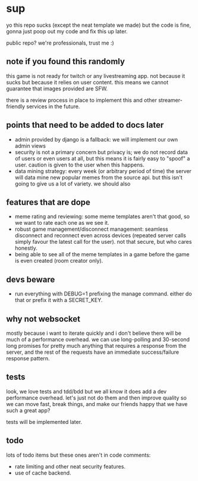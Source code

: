 # sup

yo this repo sucks (except the neat template we made) but the code is fine, gonna just poop out my code and fix this
up later.

public repo? we're professionals, trust me :)

## note if you found this randomly

this game is not ready for twitch or any livestreaming app. not because it sucks but because it relies on user content.
this means we cannot guarantee that images provided are SFW.

there is a review process in place to implement this and other streamer-friendly services in the future.

## points that need to be added to docs later

- admin provided by django is a fallback: we will implement our own admin views
- security is not a primary concern but privacy is; we do not record data of users or even users at all, but this means
  it is fairly easy to "spoof" a user. caution is given to the user when this happens.
- data mining strategy: every week (or arbitrary period of time) the server will data mine new popular memes from the
  source api. but this isn't going to give us a lot of variety. we should also

## features that are dope

- meme rating and reviewing: some meme templates aren't that good, so we want to rate each one as we see it.
- robust game management/disconnect management: seamless disconnect and reconnect even across devices (repeated server
  calls simply favour the latest call for the user). not that secure, but who cares honestly.
- being able to see all of the meme templates in a game before the game is even created (room creator only).

## devs beware

- run everything with DEBUG=1 prefixing the manage command. either do that or prefix it with a SECRET_KEY.

## why not websocket

mostly because i want to iterate quickly and i don't believe there will be much of a performance overhead. we can use
long-polling and 30-second long promises for pretty much anything that requires a response from the server, and the
rest of the requests have an immediate success/failure response pattern.

## tests

look, we love tests and tdd/bdd but we all know it does add a dev performance overhead. let's just not do them and then
improve quality so we can move fast, break things, and make our friends happy that we have such a great app?

tests will be implemented later.

## todo

lots of todo items but these ones aren't in code comments:

- rate limiting and other neat security features.
- use of cache backend.
